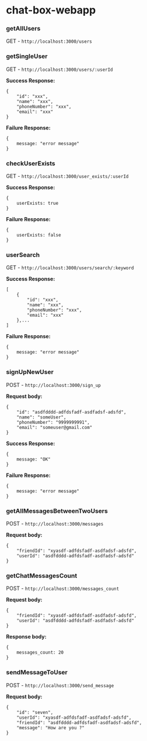 # chat-box-webapp

### getAllUsers

GET - `http://localhost:3000/users`

### getSingleUser

GET - `http://localhost:3000/users/:userId`
 
 **Success Response:**
```
{
	"id": "xxx",
	"name": "xxx",
	"phoneNumber": "xxx",
	"email": "xxx"
}
```
**Failure Response:**
```
{
	message: "error message"
}
```

### checkUserExists

GET - `http://localhost:3000/user_exists/:userId`
 
 **Success Response:**
```
{
	userExists: true
}
```
**Failure Response:**
```
{
	userExists: false
}
```

### userSearch

GET - `http://localhost:3000/users/search/:keyword`

 **Success Response:**
```
[
    {
        "id": "xxx",
        "name": "xxx",
        "phoneNumber": "xxx",
        "email": "xxx"
    },...
]
```
**Failure Response:**
```
{
	message: "error message"
}
```

### signUpNewUser

POST - `http://localhost:3000/sign_up`

 **Request body:**
```
{
	"id": "asdfdddd-adfdsfadf-asdfadsf-adsfd",
	"name": "someUser",
	"phoneNumber": "9999999991",
	"email": "someuser@gmail.com"
}
```

 **Success Response:**
```
{
	message: "OK"
}
```
**Failure Response:**
```
{
	message: "error message"
}
```

### getAllMessagesBetweenTwoUsers

POST - `http://localhost:3000/messages`

**Request body:**
```
{
	"friendId": "xyasdf-adfdsfadf-asdfadsf-adsfd",
	"userId": "asdfdddd-adfdsfadf-asdfadsf-adsfd"
}
```

### getChatMessagesCount

POST - `http://localhost:3000/messages_count`

**Request body:**
```
{
	"friendId": "xyasdf-adfdsfadf-asdfadsf-adsfd",
	"userId": "asdfdddd-adfdsfadf-asdfadsf-adsfd"
}
```

**Response body:**
```
{
	messages_count: 20
}
```

### sendMessageToUser

POST - `http://localhost:3000/send_message`

**Request body:**
```
{
	"id": "seven",
	"userId": "xyasdf-adfdsfadf-asdfadsf-adsfd",
	"friendId": "asdfdddd-adfdsfadf-asdfadsf-adsfd",
	"message": "How are you ?"
}
```

